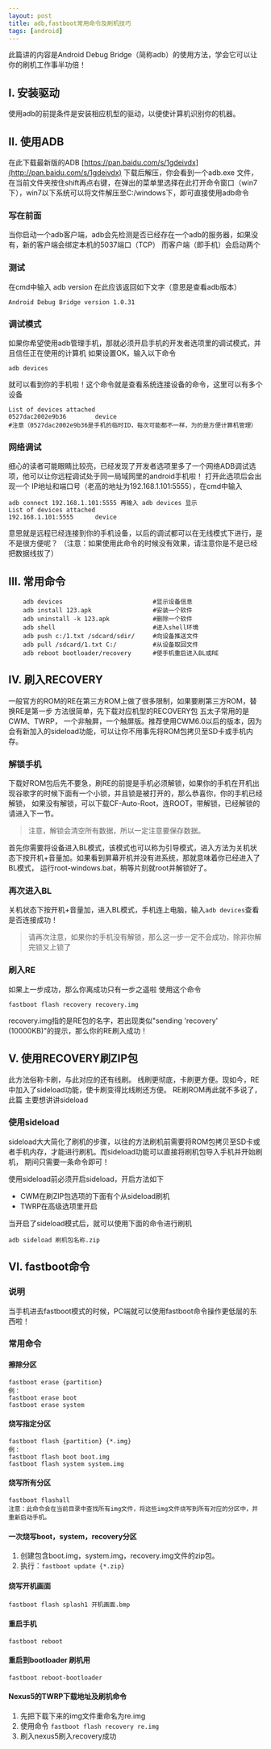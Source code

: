 ```yaml
---
layout: post
title: adb,fastboot常用命令及刷机技巧
tags: [android]
---
```


此篇讲的内容是Android Debug Bridge（简称adb）的使用方法，学会它可以让你的刷机工作事半功倍！  

## I. 安装驱动

使用adb的前提条件是安装相应机型的驱动，以便使计算机识别你的机器。

## II. 使用ADB

在此下载最新版的ADB [https://pan.baidu.com/s/1gdeivdx](http://pan.baidu.com/s/1gdeivdx) 下载后解压，你会看到一个adb.exe 文件，
在当前文件夹按住shift再点右键，在弹出的菜单里选择在此打开命令窗口（win7下），win7以下系统可以将文件解压至C:/windows下，即可直接使用adb命令   

### 写在前面  

当你启动一个adb客户端，adb会先检测是否已经存在一个adb的服务器，如果没有，新的客户端会绑定本机的5037端口（TCP） 而客户端（即手机）会启动两个  

### 测试  

在cmd中输入 adb version 在此应该返回如下文字（意思是查看adb版本）  

    Android Debug Bridge version 1.0.31  

### 调试模式  

如果你希望使用adb管理手机，那就必须开启手机的开发者选项里的调试模式，并且信任正在使用的计算机 如果设置OK，输入以下命令  

    adb devices  
    
就可以看到你的手机啦！这个命令就是查看系统连接设备的命令，这里可以有多个设备  

    List of devices attached  
    0527dac2002e9b36        device  
    #注意（0527dac2002e9b36是手机的临时ID，每次可能都不一样，为的是方便计算机管理） 
 
### 网络调试  

细心的读者可能眼睛比较亮，已经发现了开发者选项里多了一个网络ADB调试选项，他可以让你远程调试处于同一局域网里的android手机啦！ 打开此选项后会出现一个
IP地址和端口号（老高的地址为192.168.1.101:5555），在cmd中输入  

    adb connect 192.168.1.101:5555 再输入 adb devices 显示  
    List of devices attached  
    192.168.1.101:5555      device  
    
意思就是远程已经连接到你的手机设备，以后的调试都可以在无线模式下进行，是不是很方便呢？ （注意：如果使用此命令的时候没有效果，请注意你是不是已经把数据线拔了）  

## III. 常用命令

```
    adb devices                         #显示设备信息
    adb install 123.apk                 #安装一个软件
    adb uninstall -k 123.apk            #删除一个软件
    adb shell                           #进入shell环境
    adb push c:/1.txt /sdcard/sdir/     #向设备推送文件
    adb pull /sdcard/1.txt C:/          #从设备取回文件
    adb reboot bootloader/recovery      #使手机重启进入BL或RE
```

## IV. 刷入RECOVERY

一般官方的ROM的RE在第三方ROM上做了很多限制，如果要刷第三方ROM，替换RE是第一步 方法很简单，先下载对应机型的RECOVERY包 五太子常用的是CWM、TWRP，
一个非触屏，一个触屏版。推荐使用CWM6.0以后的版本，因为会有新加入的sideload功能，可以让你不用事先将ROM包拷贝至SD卡或手机内存。  

### 解锁手机  

下载好ROM包后先不要急，刷RE的前提是手机必须解锁，如果你的手机在开机出现谷歌字的时候下面有一个小锁，并且锁是被打开的，那么恭喜你，你的手机已经解锁，
如果没有解锁，可以下载CF-Auto-Root，连ROOT，带解锁，已经解锁的请进入下一节。  

> 注意，解锁会清空所有数据，所以一定注意要保存数据。  

首先你需要将设备进入BL模式，该模式也可以称为引导模式，进入方法为关机状态下按开机+音量加。如果看到屏幕开机并没有进系统，那就意味着你已经进入了BL模式，
运行root-windows.bat，稍等片刻就root并解锁好了。  

### 再次进入BL    

关机状态下按开机+音量加，进入BL模式，手机连上电脑，输入`adb devices`查看是否连接成功！  

> 请再次注意，如果你的手机没有解锁，那么这一步一定不会成功，除非你解完锁又上锁了  

### 刷入RE  

如果上一步成功，那么你离成功只有一步之遥啦 使用这个命令  

    fastboot flash recovery recovery.img  
    
recovery.img指的是RE包的名字，若出现类似"sending 'recovery' (10000KB)"的提示，那么你的RE刷入成功！  

## V. 使用RECOVERY刷ZIP包
此方法俗称卡刷，与此对应的还有线刷。 线刷更彻底，卡刷更方便。现如今，RE中加入了sideload功能，使卡刷变得比线刷还方便。 RE刷ROM再此就不多说了，此篇
主要想讲讲sideload  

### 使用sideload  
sideload大大简化了刷机的步骤，以往的方法刷机前需要将ROM包拷贝至SD卡或者手机内存，才能进行刷机。而sideload功能可以直接将刷机包导入手机并开始刷机，
期间只需要一条命令即可！  

使用sideload前必须开启sideload，开启方法如下    
 * CWM在刷ZIP包选项的下面有个从sideload刷机  
 * TWRP在高级选项里开启
      
当开启了sideload模式后，就可以使用下面的命令进行刷机   

    adb sideload 刷机包名称.zip   

## VI. fastboot命令
### 说明
当手机进去fastboot模式的时候，PC端就可以使用fastboot命令操作更低层的东西啦！
  
### 常用命令
#### 擦除分区

    fastboot erase {partition}     
    例：  
    fastboot erase boot  
    fastboot erase system  

#### 烧写指定分区

    fastboot flash {partition} {*.img}  
    例：  
    fastboot flash boot boot.img  
    fastboot flash system system.img  

#### 烧写所有分区

    fastboot flashall  
    注意：此命令会在当前目录中查找所有img文件，将这些img文件烧写到所有对应的分区中，并重新启动手机。  
    
#### 一次烧写boot，system，recovery分区  
 1. 创建包含boot.img，system.img，recovery.img文件的zip包。
 2. 执行：`fastboot update {*.zip} ` 

#### 烧写开机画面

    fastboot flash splash1 开机画面.bmp  

#### 重启手机

    fastboot reboot  

#### 重启到bootloader 刷机用

    fastboot reboot-bootloader  

#### Nexus5的TWRP下载地址及刷机命令  

1. 先把下载下来的img文件重命名为re.img    
2. 使用命令 `fastboot flash recovery re.img`  
3. 刷入nexus5刷入recovery成功   

